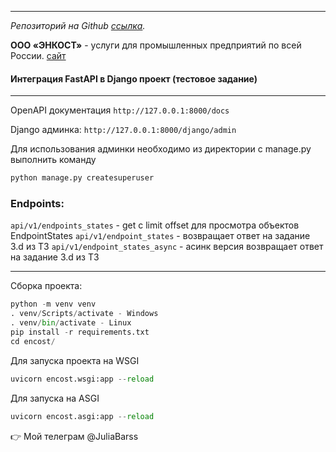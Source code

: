 ***
_Репозиторий на Github [ссылка](https://github.com/JuliaBars/fastapi_django_integration_encost)._

**ООО «ЭНКОСТ»** - услуги для промышленных предприятий по всей России. [сайт](https://encost.com/)

#### Интеграция FastAPI в Django проект (тестовое задание)

---
OpenAPI документация `http://127.0.0.1:8000/docs`

Django админка: `http://127.0.0.1:8000/django/admin`

Для использования админки необходимо из директории с manage.py выполнить команду 
```python
python manage.py createsuperuser
```
### Endpoints:

`api/v1/endpoints_states` - get с limit offset для просмотра объектов EndpointStates
`api/v1/endpoint_states` - возвращает ответ на задание 3.d из ТЗ
`api/v1/endpoint_states_async` - асинк версия возвращает ответ на задание 3.d из ТЗ

---
Сборка проекта:
```python
python -m venv venv
. venv/Scripts/activate - Windows
. venv/bin/activate - Linux
pip install -r requirements.txt
cd encost/
```

Для запуска проекта на WSGI 
```python
uvicorn encost.wsgi:app --reload
```
Для запуска на ASGI

```python
uvicorn encost.asgi:app --reload
```

:point_right: Мой телеграм @JuliaBarss
